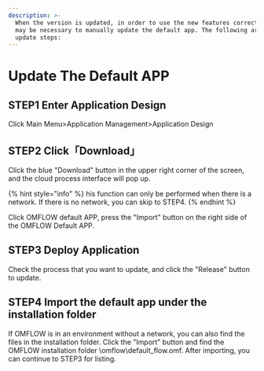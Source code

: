 ```yaml
---
description: >-
  When the version is updated, in order to use the new features correctly, it
  may be necessary to manually update the default app. The following are the
  update steps:
---
```


# Update The Default APP

## STEP1 Enter Application Design

Click Main Menu>Application Management>Application Design

## STEP2 Click「Download」

Click the blue "Download" button in the upper right corner of the screen, and the cloud process interface will pop up.

{% hint style="info" %}
his function can only be performed when there is a network. If there is no network, you can skip to STEP4.
{% endhint %}

Click OMFLOW default APP, press the "Import" button on the right side of the OMFLOW Default APP.

## STEP3 Deploy Application

Check the process that you want to update, and click the "Release" button to update.

## STEP4 Import the default app under the installation folder

If OMFLOW is in an environment without a network, you can also find the files in the installation folder. Click the "Import" button and find the OMFLOW installation folder \omflow\default\_flow.omf. After importing, you can continue to STEP3 for listing.
